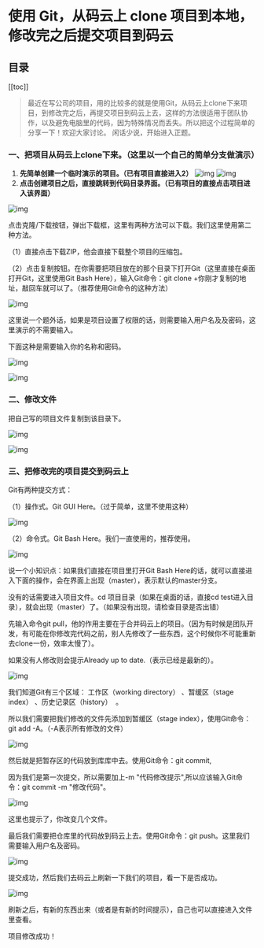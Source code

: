 # 使用 Git，从码云上 clone 项目到本地，修改完之后提交项目到码云

## 目录

[[toc]]

> 最近在写公司的项目，用的比较多的就是使用Git，从码云上clone下来项目，到修改完之后，再提交项目到码云上去，这样的方法很适用于团队协作，以及避免电脑里的代码，因为特殊情况而丢失。所以把这个过程简单的分享一下！欢迎大家讨论。
> 闲话少说，开始进入正题。

### 一、把项目从码云上clone下来。（这里以一个自己的简单分支做演示）

1. **先简单创建一个临时演示的项目。（已有项目直接进入2）**
![img](https://img-blog.csdn.net/2018092511295698)
![img](https://img-blog.csdn.net/20180925113310164)
2. **点击创建项目之后，直接跳转到代码目录界面。（已有项目的直接点击项目进入该界面）**

![img](https://img-blog.csdn.net/20180925113742302)

点击克隆/下载按钮，弹出下载框，这里有两种方法可以下载。我们这里使用第二种方法。

（1）直接点击下载ZIP，他会直接下载整个项目的压缩包。

（2）点击复制按钮。在你需要把项目放在的那个目录下打开Git（这里直接在桌面打开Git，这里使用Git Bash Here），输入Git命令：git clone +你刚才复制的地址，敲回车就可以了。（推荐使用Git命令的这种方法）

![img](https://img-blog.csdn.net/2018092511483743)

这里说一个题外话，如果是项目设置了权限的话，则需要输入用户名及及密码，这里演示的不需要输入。

下面这种是需要输入你的名称和密码。

![img](https://img-blog.csdn.net/20180925115347551)

![img](https://img-blog.csdn.net/20180925115625616)

### 二、修改文件

把自己写的项目文件复制到该目录下。

![img](https://img-blog.csdn.net/20180925125036397)

![img](https://img-blog.csdn.net/20180925125219550)

### 三、把修改完的项目提交到码云上

Git有两种提交方式：

（1）操作式。Git GUI Here。（过于简单，这里不使用这种）

![img](https://img-blog.csdn.net/20180925125625398)

（2）命令式。Git Bash Here。我们一直使用的，推荐使用。

![img](https://img-blog.csdn.net/20180925125712248)

说一个小知识点：如果我们直接在项目里打开Git Bash Here的话，就可以直接进入下面的操作，会在界面上出现（master），表示默认的master分支。

没有的话需要进入项目文件。cd 项目目录（如果在桌面的话，直接cd test进入目录），就会出现（master）了。（如果没有出现，请检查目录是否出错） 

先输入命令git pull，他的作用主要在于合并码云上的项目。（因为有时候是团队开发，有可能在你修改完代码之前，别人先修改了一些东西，这个时候你不可能重新去clone一份，效率太慢了）。

如果没有人修改则会提示Already up to date.（表示已经是最新的）。

![img](https://img-blog.csdn.net/20180925130057708)

我们知道Git有三个区域： 工作区（working directory） 、暂缓区（stage index） 、历史记录区（history）  。

所以我们需要把我们修改的文件先添加到暂缓区（stage index），使用Git命令：git add -A。（-A表示所有修改的文件）

![img](https://img-blog.csdn.net/20180925133401418)

然后就是把暂存区的代码放到库库中去。使用Git命令：git commit,

因为我们是第一次提交，所以需要加上-m "代码修改提示",所以应该输入Git命令：git commit -m "修改代码"。

![img](https://img-blog.csdn.net/20180925134337481)

这里也提示了，你改变几个文件。

最后我们需要把仓库里的代码放到码云上去。使用Git命令：git push。这里我们需要输入用户名及密码。

![img](https://img-blog.csdn.net/20180925134540294)

提交成功，然后我们去码云上刷新一下我们的项目，看一下是否成功。

![img](https://img-blog.csdn.net/20180925135126596)

刷新之后，有新的东西出来（或者是有新的时间提示），自己也可以直接进入文件里查看。

项目修改成功！
